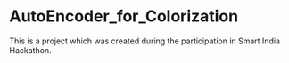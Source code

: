 # AutoEncoder_for_Colorization
This is a project which was created during the participation in Smart India Hackathon. 
